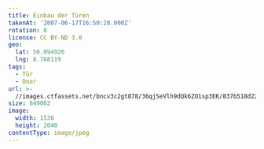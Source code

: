 ```yaml
---
title: Einbau der Türen
takenAt: '2007-06-17T16:50:28.000Z'
rotation: 0
license: CC BY-ND 3.0
geo:
  lat: 50.094926
  lng: 8.768119
tags:
  - Tür
  - Door
url: >-
  //images.ctfassets.net/bncv3c2gt878/36qjSeVlh9dQk6ZO1sp3EK/837b518d2290db2de69adba12d65da20/einbau-der-tren_4504534151_o
size: 849002
image:
  width: 1536
  height: 2048
contentType: image/jpeg
---
```


